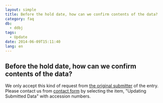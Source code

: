 ```yaml
---
layout: simple
title: Before the hold date, how can we confirm contents of the data?
category: faq
db:
  - ddbj
tags: 
  - Update
date: 2014-06-09T15:11:40
lang: en
---
```


## Before the hold date, how can we confirm contents of the data?

<p>We only accept this kind of request from <a href="/ddbj/submission.html#terms">the original submitter</a> of the entry. <br>Please contact us from <a href="/contact-ddbj-e.html#to-ddbj">contact form</a> by selecting the item, "Updating Submitted Data" with accession numbers.</p>
